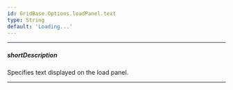 ```yaml
---
id: GridBase.Options.loadPanel.text
type: String
default: 'Loading...'
---
```

---
##### shortDescription
Specifies text displayed on the load panel.

---
